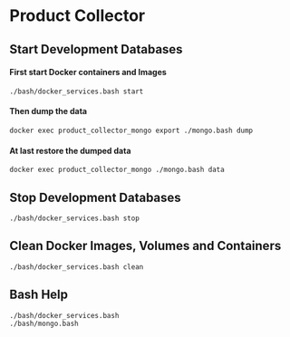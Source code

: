 # Product Collector

## Start Development Databases

#### First start Docker containers and Images
```console
./bash/docker_services.bash start
```
#### Then dump the data
```console
docker exec product_collector_mongo export ./mongo.bash dump
```
#### At last restore the dumped data
```console
docker exec product_collector_mongo ./mongo.bash data
```

## Stop Development Databases

```console
./bash/docker_services.bash stop
```

## Clean Docker Images, Volumes and Containers

```console
./bash/docker_services.bash clean
```

## Bash Help

```console
./bash/docker_services.bash
./bash/mongo.bash
```